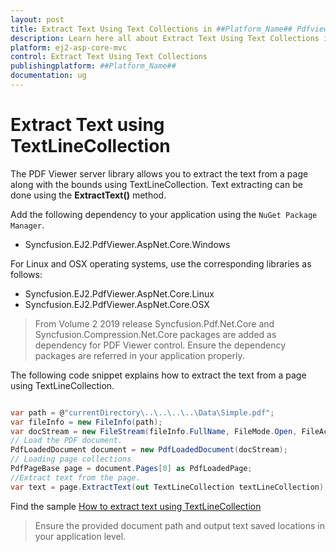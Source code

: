 ```yaml
---
layout: post
title: Extract Text Using Text Collections in ##Platform_Name## Pdfviewer Component
description: Learn here all about Extract Text Using Text Collections in Syncfusion ##Platform_Name## Pdfviewer component of Syncfusion Essential JS 2 and more.
platform: ej2-asp-core-mvc
control: Extract Text Using Text Collections
publishingplatform: ##Platform_Name##
documentation: ug
---
```



# Extract Text using TextLineCollection

The PDF Viewer server library allows you to extract the text from a page along with the bounds using TextLineCollection. Text extracting can be done using the **ExtractText()** method.

Add the following dependency to your application using the `NuGet Package Manager`.
* Syncfusion.EJ2.PdfViewer.AspNet.Core.Windows

For Linux and OSX operating systems, use the corresponding libraries as follows:
* Syncfusion.EJ2.PdfViewer.AspNet.Core.Linux
* Syncfusion.EJ2.PdfViewer.AspNet.Core.OSX

>From Volume 2 2019 release Syncfusion.Pdf.Net.Core and Syncfusion.Compression.Net.Core packages are added as dependency for PDF Viewer control. Ensure the dependency packages are referred in your application properly.

The following code snippet explains how to extract the text from a page using TextLineCollection.

```cs

var path = @"currentDirectory\..\..\..\..\Data\Simple.pdf";
var fileInfo = new FileInfo(path);
var docStream = new FileStream(fileInfo.FullName, FileMode.Open, FileAccess.Read);
// Load the PDF document.
PdfLoadedDocument document = new PdfLoadedDocument(docStream);
// Loading page collections
PdfPageBase page = document.Pages[0] as PdfLoadedPage;
//Extract text from the page.
var text = page.ExtractText(out TextLineCollection textLineCollection);

```

Find the sample [How to extract text using TextLineCollection](https://www.syncfusion.com/downloads/support/directtrac/general/ze/EXTRAC~21056703041)

>Ensure the provided document path and output text saved locations in your application level.